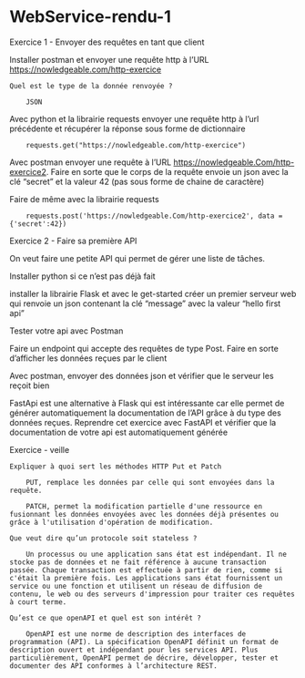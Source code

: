 # WebService-rendu-1
 
Exercice 1 - Envoyer des requêtes en tant que client

Installer postman et envoyer une requête http à l’URL https://nowledgeable.com/http-exercice

	Quel est le type de la donnée renvoyée ?

		JSON

Avec python et la librairie requests envoyer une requête http à l’url précédente et récupérer la réponse sous forme de dictionnaire
		
		requests.get("https://nowledgeable.com/http-exercice")
		
Avec postman envoyer une requête à l’URL https://nowledgeable.Com/http-exercice2. Faire en sorte que le corps de la requête envoie un json avec la clé “secret” et la valeur 42 (pas sous forme de chaine de caractère)

Faire de même avec la librairie requests

		requests.post('https://nowledgeable.Com/http-exercice2', data = {'secret':42})

Exercice 2 - Faire sa première API 

On veut faire une petite API qui permet de gérer une liste de tâches. 

Installer python si ce n’est pas déjà fait 

installer la librairie Flask et avec le get-started créer un premier serveur web qui renvoie un json contenant la clé “message” avec la valeur “hello first api”

Tester votre api avec Postman

Faire un endpoint qui accepte des requêtes de type Post. Faire en sorte d’afficher les données reçues par le client

Avec postman, envoyer des données json et vérifier que le serveur les reçoit bien

FastApi est une alternative à Flask qui est intéressante car elle permet de générer automatiquement la documentation de l’API grâce à du type des données reçues. Reprendre cet exercice avec FastAPI et vérifier que la documentation de votre api est automatiquement générée



Exercice - veille

	Expliquer à quoi sert les méthodes HTTP Put et Patch
	
		PUT, remplace les données par celle qui sont envoyées dans la requête.
	
		PATCH, permet la modification partielle d'une ressource en fusionnant les données envoyées avec les données déjà présentes ou grâce à l'utilisation d'opération de modification.

	Que veut dire qu’un protocole soit stateless ?

		Un processus ou une application sans état est indépendant. Il ne stocke pas de données et ne fait référence à aucune transaction passée. Chaque transaction est effectuée à partir de rien, comme si c'était la première fois. Les applications sans état fournissent un service ou une fonction et utilisent un réseau de diffusion de contenu, le web ou des serveurs d'impression pour traiter ces requêtes à court terme. 

	Qu’est ce que openAPI et quel est son intérêt ? 

		OpenAPI est une norme de description des interfaces de programmation (API). La spécification OpenAPI définit un format de description ouvert et indépendant pour les services API. Plus particulièrement, OpenAPI permet de décrire, développer, tester et documenter des API conformes à l’architecture REST.

